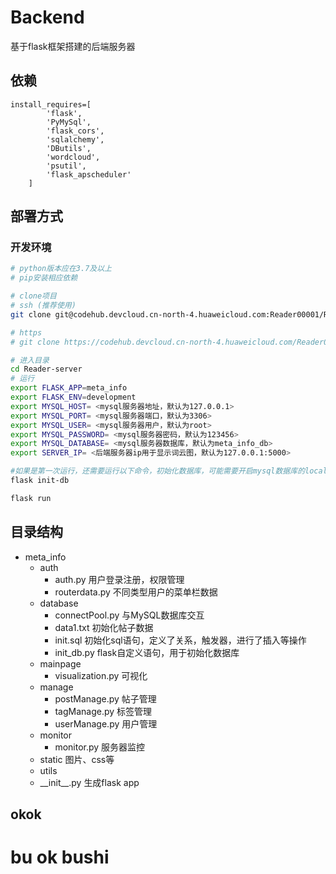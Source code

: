# Backend
基于flask框架搭建的后端服务器

## 依赖

```
install_requires=[
        'flask',
        'PyMySql',
        'flask_cors',
        'sqlalchemy',
        'DButils',
        'wordcloud',
        'psutil',
        'flask_apscheduler'
    ]
```

## 部署方式

### 开发环境

```bash
# python版本应在3.7及以上
# pip安装相应依赖

# clone项目
# ssh (推荐使用)
git clone git@codehub.devcloud.cn-north-4.huaweicloud.com:Reader00001/Reader-server.git

# https
# git clone https://codehub.devcloud.cn-north-4.huaweicloud.com/Reader00001/Reader-server.git

# 进入目录
cd Reader-server
# 运行
export FLASK_APP=meta_info
export FLASK_ENV=development
export MYSQL_HOST= <mysql服务器地址，默认为127.0.0.1>
export MYSQL_PORT= <mysql服务器端口，默认为3306>
export MYSQL_USER= <mysql服务器用户，默认为root>
export MYSQL_PASSWORD= <mysql服务器密码，默认为123456>
export MYSQL_DATABASE= <mysql服务器数据库，默认为meta_info_db>
export SERVER_IP= <后端服务器ip用于显示词云图，默认为127.0.0.1:5000>

#如果是第一次运行，还需要运行以下命令，初始化数据库，可能需要开启mysql数据库的local_infile,具体见MySQL ERROR 3948
flask init-db

flask run
```



## 目录结构

- meta_info
  - auth
    - auth.py	用户登录注册，权限管理
    - routerdata.py   不同类型用户的菜单栏数据
  - database
    - connectPool.py	与MySQL数据库交互
    - data1.txt    初始化帖子数据
    - init.sql       初始化sql语句，定义了关系，触发器，进行了插入等操作
    - init_db.py   flask自定义语句，用于初始化数据库
  - mainpage
    - visualization.py    可视化
  - manage
    - postManage.py    帖子管理
    - tagManage.py    标签管理
    - userManage.py    用户管理
  - monitor
    - monitor.py    服务器监控
  - static   图片、css等
  - utils
  - \_\_init\_\_.py    生成flask app


## okok
# bu ok bushi